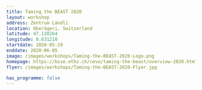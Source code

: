 ```yaml
---
title: Taming the BEAST 2020
layout: workshop
address: Zentrum Ländli
location: Oberägeri, Switzerland
latitude: 47.130264
longitude: 8.631210
startdate: 2020-05-29
enddate: 2020-06-05
image: /images/workshops/Taming-the-BEAST-2020-Logo.png
homepage: https://bsse.ethz.ch/cevo/taming-the-beast/overview-2020.html
flyer: /images/workshops/Taming-the-BEAST-2020-Flyer.jpg

has_programme: false
---
```

